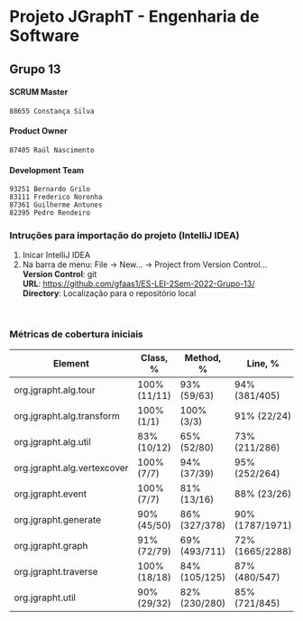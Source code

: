 # Projeto JGraphT - Engenharia de Software

## Grupo 13  

#### SCRUM Master
    88655 Constança Silva   
#### Product Owner
    87405 Raúl Nascimento   
#### Development Team
    93251 Bernardo Grilo  
    83111 Frederico Noronha  
    87361 Guilherme Antunes  
    82395 Pedro Rendeiro      
  
### Intruções para importação do projeto (IntelliJ IDEA)

1. Inicar IntelliJ IDEA
2. Na barra de menu: File -> New... -> Project from Version Control...  
   **Version Control**: git  
   **URL**: https://github.com/gfaas1/ES-LEI-2Sem-2022-Grupo-13/  
   **Directory**: Localização para o repositório local  
<br>  

### Métricas de cobertura iniciais
|Element | Class, % | Method, % | Line, % |
|---|---|---|---|
|org.jgrapht.alg.tour	| 100% (11/11) | 93% (59/63) | 94% (381/405) |
|org.jgrapht.alg.transform | 100% (1/1) | 100% (3/3) | 91% (22/24) |
|org.jgrapht.alg.util	| 83% (10/12) | 65% (52/80) | 73% (211/286) |
|org.jgrapht.alg.vertexcover | 100% (7/7) | 94% (37/39) | 95% (252/264) |
|org.jgrapht.event	| 100% (7/7) | 81% (13/16) | 88% (23/26) |
|org.jgrapht.generate	| 90% (45/50)	| 86% (327/378) | 90% (1787/1971) |
|org.jgrapht.graph	| 91% (72/79)	| 69% (493/711) | 72% (1665/2288) |
|org.jgrapht.traverse	| 100% (18/18) | 84% (105/125) | 87% (480/547) |
|org.jgrapht.util	| 90% (29/32)	| 82%	(230/280) | 85% (721/845) |
